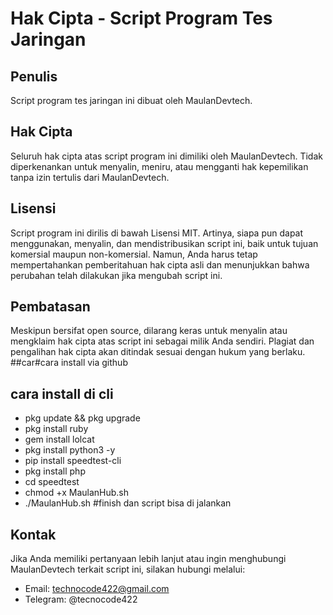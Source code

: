 # Hak Cipta - Script Program Tes Jaringan

## Penulis
Script program tes jaringan ini dibuat oleh MaulanDevtech.

## Hak Cipta
Seluruh hak cipta atas script program ini dimiliki oleh MaulanDevtech. Tidak diperkenankan untuk menyalin, meniru, atau mengganti hak kepemilikan tanpa izin tertulis dari MaulanDevtech.

## Lisensi
Script program ini dirilis di bawah Lisensi MIT. Artinya, siapa pun dapat menggunakan, menyalin, dan mendistribusikan script ini, baik untuk tujuan komersial maupun non-komersial. Namun, Anda harus tetap mempertahankan pemberitahuan hak cipta asli dan menunjukkan bahwa perubahan telah dilakukan jika mengubah script ini.

## Pembatasan
Meskipun bersifat open source, dilarang keras untuk menyalin atau mengklaim hak cipta atas script ini sebagai milik Anda sendiri. Plagiat dan pengalihan hak cipta akan ditindak sesuai dengan hukum yang berlaku.
##car#cara install via github
## cara install di cli
- pkg update && pkg upgrade
- pkg install ruby
- gem install lolcat 
- pkg install python3 -y
- pip install speedtest-cli
- pkg install php
- cd speedtest
- chmod +x MaulanHub.sh
- ./MaulanHub.sh
#finish dan script bisa di jalankan
## Kontak
Jika Anda memiliki pertanyaan lebih lanjut atau ingin menghubungi MaulanDevtech terkait script ini, silakan hubungi melalui:

- Email: technocode422@gmail.com
- Telegram: @tecnocode422

